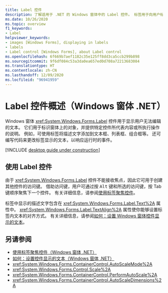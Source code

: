 ```yaml
---
title: Label 控件
description: 了解适用于 .NET 的 Windows 窗体中的 Label 控件。 标签用于向用户标识可视元素。
ms.date: 10/26/2020
ms.topic: overview
f1_keywords:
- Label
helpviewer_keywords:
- images [Windows Forms], displaying in labels
- labels
- Label control [Windows Forms], about Label control
ms.openlocfilehash: 6f669b7aef1182c35e125ff8dd3ca5ccb299b898
ms.sourcegitcommit: 9f6df084c53a3da0ea657ed0d708a72213683084
ms.translationtype: HT
ms.contentlocale: zh-CN
ms.lasthandoff: 12/09/2020
ms.locfileid: "96941959"
---
```

# <a name="label-control-overview-windows-forms-net"></a>Label 控件概述（Windows 窗体 .NET）

Windows 窗体 <xref:System.Windows.Forms.Label> 控件用于显示用户无法编辑的文本。 它们用于标识窗体上的对象，并提供特定控件所代表内容或所执行操作的说明。 例如，可使用标签将描述文字添加到文本框、列表框、组合框等。 还可编写代码来更改标签显示的文本，以响应运行时的事件。

[!INCLUDE [desktop guide under construction](../../includes/desktop-guide-preview-note.md)]

## <a name="working-with-the-label-control"></a>使用 Label 控件  

由于 <xref:System.Windows.Forms.Label> 控件不能接收焦点，因此它可用于创建其他控件的访问键。 借助访问键，用户可通过按 <kbd>Alt</kbd> 键和所选的访问键，按 Tab 键顺序聚焦下一个控件。 有关详细信息，请参阅[使用标签聚焦控件](how-to-create-access-keys.md#use-a-label-to-focus-a-control)。
  
标签中显示的描述文字包含在 <xref:System.Windows.Forms.Label.Text%2A> 属性中。 <xref:System.Windows.Forms.Label.TextAlign%2A> 属性使你能够设置标签内文本的对齐方式。 有关详细信息，请参阅[如何：设置 Windows 窗体控件显示的文本](how-to-set-the-display-text.md)。

## <a name="see-also"></a>另请参阅

- [使用标签聚焦控件（Windows 窗体 .NET）](how-to-create-access-keys.md#use-a-label-to-focus-a-control)
- [如何：设置控件显示的文本（Windows 窗体 .NET）](how-to-set-the-display-text.md)
- <xref:System.Windows.Forms.ContainerControl.AutoScaleMode%2A>
- <xref:System.Windows.Forms.Control.Scale%2A>
- <xref:System.Windows.Forms.ContainerControl.PerformAutoScale%2A>
- <xref:System.Windows.Forms.ContainerControl.AutoScaleDimensions%2A>
